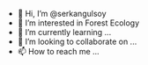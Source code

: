 - 👋 Hi, I’m @serkangulsoy
- 👀 I’m interested in Forest Ecology
- 🌱 I’m currently learning ...
- 💞️ I’m looking to collaborate on ...
- 📫 How to reach me ...

<!---
serkangulsoy/serkangulsoy is a ✨ special ✨ repository because its `README.md` (this file) appears on your GitHub profile.
You can click the Preview link to take a look at your changes.
--->
